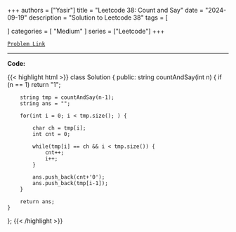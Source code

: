 
+++
authors = ["Yasir"]
title = "Leetcode 38: Count and Say"
date = "2024-09-19"
description = "Solution to Leetcode 38"
tags = [
    
]
categories = [
    "Medium"
]
series = ["Leetcode"]
+++



[`Problem Link`](https://leetcode.com/problems/count-and-say/description/)

---

**Code:**

{{< highlight html >}}
class Solution {
public:
    string countAndSay(int n) {
        if (n == 1) return "1";

        string tmp = countAndSay(n-1);
        string ans = "";

        for(int i = 0; i < tmp.size(); ) {

            char ch = tmp[i];
            int cnt = 0;

            while(tmp[i] == ch && i < tmp.size()) {
                cnt++;
                i++;
            }

            ans.push_back(cnt+'0');
            ans.push_back(tmp[i-1]);
        }

        return ans;
    }
};
{{< /highlight >}}

